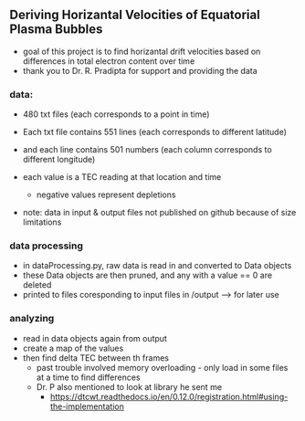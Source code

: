 ## Deriving Horizantal Velocities of Equatorial Plasma Bubbles
* goal of this project is to find horizantal drift velocities based on differences in total electron content over time
* thank you to Dr. R. Pradipta for support and providing the data

### data:
* 480 txt files (each corresponds to a point in time)
* Each txt file contains 551 lines (each corresponds to different latitude)
* and each line contains 501 numbers (each column corresponds to different longitude)
* each value is a TEC reading at that location and time
	* negative values represent depletions

* note: data in input & output files not published on github because of size limitations

### data processing
* in dataProcessing.py, raw data is read in and converted to Data objects
* these Data objects are then pruned, and any with a value == 0 are deleted
* printed to files coresponding to input files in /output --> for later use

### analyzing
* read in data objects again from output
* create a map of the values
* then find delta TEC between th frames
	* past trouble involved memory overloading - only load in some files at a time to find differences
	* Dr. P also mentioned to look at library he sent me
		* https://dtcwt.readthedocs.io/en/0.12.0/registration.html#using-the-implementation


